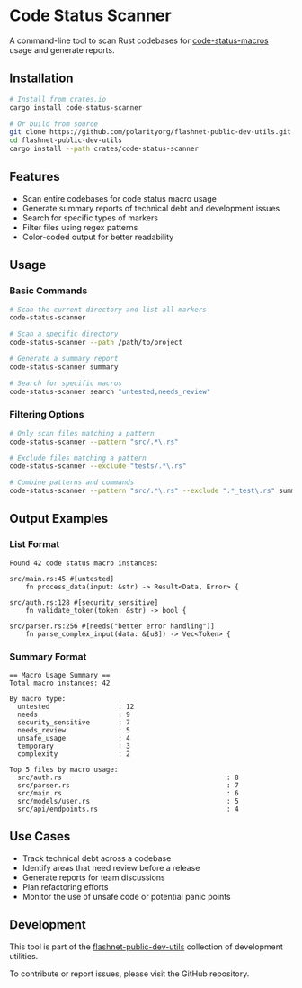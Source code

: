 # Code Status Scanner

A command-line tool to scan Rust codebases for [code-status-macros](../code-status-macros) usage and generate reports.

## Installation

```bash
# Install from crates.io
cargo install code-status-scanner

# Or build from source
git clone https://github.com/polarityorg/flashnet-public-dev-utils.git
cd flashnet-public-dev-utils
cargo install --path crates/code-status-scanner
```

## Features

- Scan entire codebases for code status macro usage
- Generate summary reports of technical debt and development issues
- Search for specific types of markers
- Filter files using regex patterns
- Color-coded output for better readability

## Usage

### Basic Commands

```bash
# Scan the current directory and list all markers
code-status-scanner

# Scan a specific directory
code-status-scanner --path /path/to/project

# Generate a summary report
code-status-scanner summary

# Search for specific macros
code-status-scanner search "untested,needs_review"
```

### Filtering Options

```bash
# Only scan files matching a pattern
code-status-scanner --pattern "src/.*\.rs"

# Exclude files matching a pattern
code-status-scanner --exclude "tests/.*\.rs"

# Combine patterns and commands
code-status-scanner --pattern "src/.*\.rs" --exclude ".*_test\.rs" summary
```

## Output Examples

### List Format

```
Found 42 code status macro instances:

src/main.rs:45 #[untested]
    fn process_data(input: &str) -> Result<Data, Error> {

src/auth.rs:128 #[security_sensitive]
    fn validate_token(token: &str) -> bool {

src/parser.rs:256 #[needs("better error handling")]
    fn parse_complex_input(data: &[u8]) -> Vec<Token> {
```

### Summary Format

```
== Macro Usage Summary ==
Total macro instances: 42

By macro type:
  untested                 : 12
  needs                    : 9
  security_sensitive       : 7
  needs_review             : 5
  unsafe_usage             : 4
  temporary                : 3
  complexity               : 2

Top 5 files by macro usage:
  src/auth.rs                                         : 8
  src/parser.rs                                       : 7
  src/main.rs                                         : 6
  src/models/user.rs                                  : 5
  src/api/endpoints.rs                                : 4
```

## Use Cases

- Track technical debt across a codebase
- Identify areas that need review before a release
- Generate reports for team discussions
- Plan refactoring efforts
- Monitor the use of unsafe code or potential panic points

## Development

This tool is part of the [flashnet-public-dev-utils](https://github.com/polarityorg/flashnet-public-dev-utils) collection of development utilities.

To contribute or report issues, please visit the GitHub repository. 